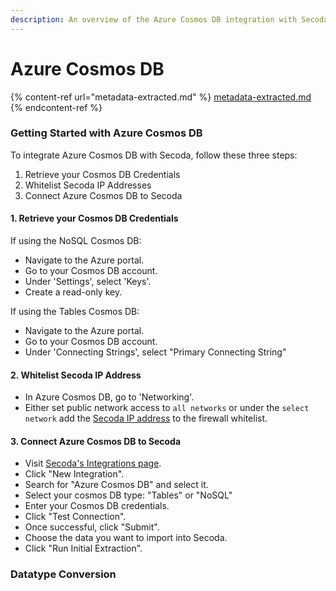 ```yaml
---
description: An overview of the Azure Cosmos DB integration with Secoda
---
```


# Azure Cosmos DB

{% content-ref url="metadata-extracted.md" %}
[metadata-extracted.md](metadata-extracted.md)
{% endcontent-ref %}

### Getting Started with Azure Cosmos DB

To integrate Azure Cosmos DB with Secoda, follow these three steps:

1. Retrieve your Cosmos DB Credentials
2. Whitelist Secoda IP Addresses
3. Connect Azure Cosmos DB to Secoda

#### 1. Retrieve your Cosmos DB Credentials

If using the NoSQL Cosmos DB:

* Navigate to the Azure portal.
* Go to your Cosmos DB account.
* Under 'Settings', select 'Keys'.
* Create a read-only key.

If using the Tables Cosmos DB:

* Navigate to the Azure portal.
* Go to your Cosmos DB account.
* Under 'Connecting Strings', select "Primary Connecting String"

#### 2. Whitelist Secoda IP Address

* In Azure Cosmos DB, go to 'Networking'.
* Either set public network access to `all networks` or under the `select network` add the [Secoda IP address](../../../faq.md#what-are-the-ip-addresses-for-secoda) to the firewall whitelist.

#### 3. Connect Azure Cosmos DB to Secoda

* Visit [Secoda's Integrations page](https://app.secoda.co/integrations).
* Click "New Integration".
* Search for "Azure Cosmos DB" and select it.
* Select your cosmos DB type: "Tables" or "NoSQL"
* Enter your Cosmos DB credentials.
* Click "Test Connection".
* Once successful, click "Submit".
* Choose the data you want to import into Secoda.
* Click "Run Initial Extraction".

### Datatype Conversion

